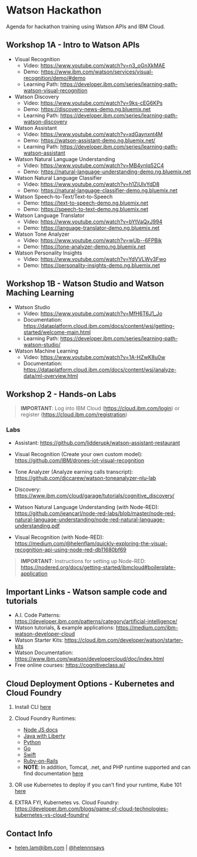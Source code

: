 # Watson Hackathon

Agenda for hackathon training using Watson APIs and IBM Cloud.

## Workshop 1A - Intro to Watson APIs

* Visual Recognition
  * Video: https://www.youtube.com/watch?v=n3_oGnXkMAE
  * Demo: https://www.ibm.com/watson/services/visual-recognition/demo/#demo
  * Learning Path: https://developer.ibm.com/series/learning-path-watson-visual-recognition
* Watson Discovery
  * Video: https://www.youtube.com/watch?v=9ks-cEG6KPs
  * Demo: https://discovery-news-demo.ng.bluemix.net
  * Learning Path: https://developer.ibm.com/series/learning-path-watson-discovery
* Watson Assistant 
  * Video: https://www.youtube.com/watch?v=xdGaynxnt4M
  * Demo: https://watson-assistant-demo.ng.bluemix.net/
  * Learning Path: https://developer.ibm.com/series/learning-path-watson-assistant
* Watson Natural Language Understanding
  * Video: https://www.youtube.com/watch?v=MB4ynlq52C4
  * Demo: https://natural-language-understanding-demo.ng.bluemix.net
* Watson Natural Language Classifier
  * Video: https://www.youtube.com/watch?v=h1ZiUIvYdD8
  * Demo: https://natural-language-classifier-demo.ng.bluemix.net
* Watson Speech-to-Text/Text-to-Speech
  * Demo: https://text-to-speech-demo.ng.bluemix.net
  * Demo: https://speech-to-text-demo.ng.bluemix.net
* Watson Language Translator 
  * Video: https://www.youtube.com/watch?v=bYtVaQxJ994
  * Demo: https://language-translator-demo.ng.bluemix.net
* Watson Tone Analyzer
  * Video: https://www.youtube.com/watch?v=wUb--6FPBik
  * Demo: https://tone-analyzer-demo.ng.bluemix.net
* Watson Personality Insights
  * Video: https://www.youtube.com/watch?v=YdVVLWv3Fwo
  * Demo: https://personality-insights-demo.ng.bluemix.net
  
## Workshop 1B - Watson Studio and Watson Maching Learning

* Watson Studio
  * Video: https://www.youtube.com/watch?v=MfH6T6J1_Jo
  * Documentation: https://dataplatform.cloud.ibm.com/docs/content/wsj/getting-started/welcome-main.html
  * Learning Path: https://developer.ibm.com/series/learning-path-watson-studio/
* Watson Machine Learning
  * Video: https://www.youtube.com/watch?v=1A-HZwK8u0w
  * Documentation: https://dataplatform.cloud.ibm.com/docs/content/wsj/analyze-data/ml-overview.html

## Workshop 2 - Hands-on Labs

> **IMPORTANT**: Log into IBM Cloud (https://cloud.ibm.com/login) or register (https://cloud.ibm.com/registration)

### Labs

* Assistant: https://github.com/lidderupk/watson-assistant-restaurant

* Visual Recognition (Create your own custom model): https://github.com/IBM/drones-iot-visual-recognition

* Tone Analyzer (Analyze earning calls transcript): https://github.com/djccarew/watson-toneanalyzer-nlu-lab

* Discovery: https://www.ibm.com/cloud/garage/tutorials/cognitive_discovery/

* Watson Natural Language Understanding (with Node-RED): https://github.com/jeancarl/node-red-labs/blob/master/node-red-natural-language-understanding/node-red-natural-language-understanding.pdf

* Visual Recognition (with Node-RED): https://medium.com/@helenflam/quickly-exploring-the-visual-recognition-api-using-node-red-db11680bf69

> **IMPORTANT**: Instructions for setting up Node-RED: https://nodered.org/docs/getting-started/ibmcloud#boilerplate-application

## Important Links - Watson sample code and tutorials

* A.I. Code Patterns: https://developer.ibm.com/patterns/category/artificial-intelligence/
* Watson tutorials, & example applications: https://medium.com/ibm-watson-developer-cloud
* Watson Starter Kits: https://cloud.ibm.com/developer/watson/starter-kits
* Watson Documentation: https://www.ibm.com/watson/developercloud/doc/index.html
* Free online courses: https://cognitiveclass.ai/

## Cloud Deployment Options - Kubernetes and Cloud Foundry

1. Install CLI [here](https://cloud.ibm.com/docs/cli/reference/ibmcloud?topic=cloud-cli-install-ibmcloud-cli)
2. Cloud Foundry Runtimes:
   * [Node JS docs](https://cloud.ibm.com/docs/runtimes/nodejs?topic=Nodejs-getting-started#getting-started)
   * [Java with Liberty](https://cloud.ibm.com/docs/runtimes/liberty?topic=liberty-getting-started#getting-started)
   * [Python](https://cloud.ibm.com/docs/runtimes/python?topic=Python-getting_started#getting_started)
   * [Go](https://cloud.ibm.com/docs/runtimes/go/getting-started.html#getting-started)
   * [Swift](https://cloud.ibm.com/catalog/starters/runtime-for-swift)
   * [Ruby-on-Rails](https://cloud.ibm.com/docs/runtimes/ruby?topic=Ruby-getting_started#getting_started)
   * **NOTE**: In addition, Tomcat, .net, and PHP runtime supported and can find documentation [here](https://cloud.ibm.com/catalog?search=cloud%20foundry)

3. OR use Kubernetes to deploy if you can't find your runtime, Kube 101 [here](https://github.com/IBM/kube101/tree/master/workshop)

4. EXTRA FYI, Kubernetes vs. Cloud Foundry: https://developer.ibm.com/blogs/game-of-cloud-technologies-kubernetes-vs-cloud-foundry/

## Contact Info

* [helen.lam@ibm.com](helen.lam@ibm.com) | [@helennnsays](http://twitter.com/helennnsays)
